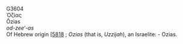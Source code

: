 <body>
  <p>G3604<br>  Ὀζίας  <br> Ŏzias  <br><i>od-zee‘-as </i><br>Of Hebrew origin [<a href="h5818.htm">5818</a> ; <i>Ozias</i> (that is, <i>Uzzijah</i>), an Israelite: - Ozias.<br></p>
 </body>